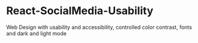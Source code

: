 # React-SocialMedia-Usability
Web Design with usability and accessibility, controlled color contrast, fonts and dark and light mode
